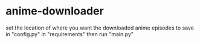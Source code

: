 # anime-downloader
set the location of where you want the downloaded anime episodes to save in "config.py" in "requirements" 
then run "main.py"
